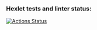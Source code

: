 ### Hexlet tests and linter status:
[![Actions Status](https://github.com/botirk/frontend-project-lvl4/workflows/hexlet-check/badge.svg)](https://github.com/botirk/frontend-project-lvl4/actions)